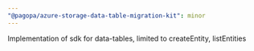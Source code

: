 ```yaml
---
"@pagopa/azure-storage-data-table-migration-kit": minor
---
```


Implementation of sdk for data-tables, limited to createEntity, listEntities
